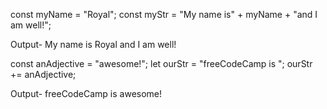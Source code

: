 const myName = "Royal";
const myStr = "My name is" + myName + "and I am well!";

Output- My name is Royal and I am well!

const anAdjective = "awesome!";
let ourStr = "freeCodeCamp is ";
ourStr += anAdjective;

Output- freeCodeCamp is awesome!
